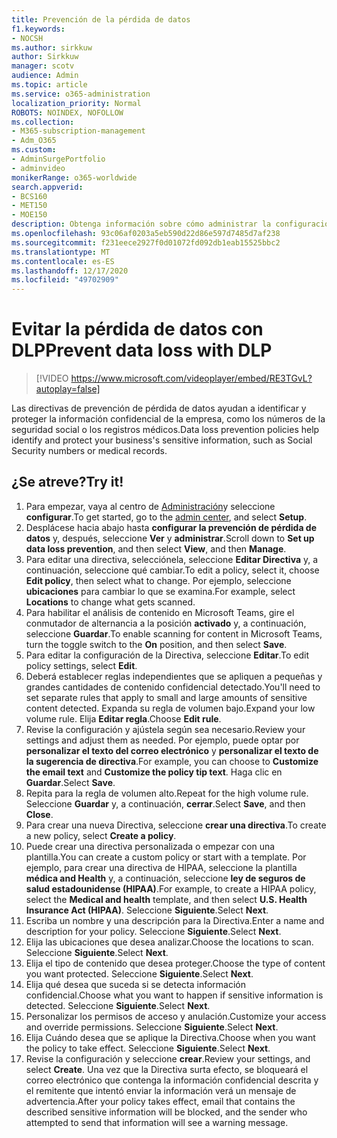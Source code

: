 ```yaml
---
title: Prevención de la pérdida de datos
f1.keywords:
- NOCSH
ms.author: sirkkuw
author: Sirkkuw
manager: scotv
audience: Admin
ms.topic: article
ms.service: o365-administration
localization_priority: Normal
ROBOTS: NOINDEX, NOFOLLOW
ms.collection:
- M365-subscription-management
- Adm_O365
ms.custom:
- AdminSurgePortfolio
- adminvideo
monikerRange: o365-worldwide
search.appverid:
- BCS160
- MET150
- MOE150
description: Obtenga información sobre cómo administrar la configuración de directivas de prevención de pérdida de datos.
ms.openlocfilehash: 93c06af0203a5eb590d22d86e597d7485d7af238
ms.sourcegitcommit: f231eece2927f0d01072fd092db1eab15525bbc2
ms.translationtype: MT
ms.contentlocale: es-ES
ms.lasthandoff: 12/17/2020
ms.locfileid: "49702909"
---
```

# <a name="prevent-data-loss-with-dlp"></a><span data-ttu-id="90eeb-103">Evitar la pérdida de datos con DLP</span><span class="sxs-lookup"><span data-stu-id="90eeb-103">Prevent data loss with DLP</span></span>

> [!VIDEO https://www.microsoft.com/videoplayer/embed/RE3TGvL?autoplay=false]

<span data-ttu-id="90eeb-104">Las directivas de prevención de pérdida de datos ayudan a identificar y proteger la información confidencial de la empresa, como los números de la seguridad social o los registros médicos.</span><span class="sxs-lookup"><span data-stu-id="90eeb-104">Data loss prevention policies help identify and protect your business's sensitive information, such as Social Security numbers or medical records.</span></span> 

## <a name="try-it"></a><span data-ttu-id="90eeb-105">¿Se atreve?</span><span class="sxs-lookup"><span data-stu-id="90eeb-105">Try it!</span></span>

1. <span data-ttu-id="90eeb-106">Para empezar, vaya al centro de [Administración](https://admin.microsoft.com)y seleccione **configurar**.</span><span class="sxs-lookup"><span data-stu-id="90eeb-106">To get started, go to the [admin center](https://admin.microsoft.com), and select **Setup**.</span></span>
1. <span data-ttu-id="90eeb-107">Desplácese hacia abajo hasta **configurar la prevención de pérdida de datos** y, después, seleccione **Ver** y **administrar**.</span><span class="sxs-lookup"><span data-stu-id="90eeb-107">Scroll down to **Set up data loss prevention**, and then select **View**, and then **Manage**.</span></span>
1. <span data-ttu-id="90eeb-108">Para editar una directiva, selecciónela, seleccione **Editar Directiva** y, a continuación, seleccione qué cambiar.</span><span class="sxs-lookup"><span data-stu-id="90eeb-108">To edit a policy, select it, choose **Edit policy**, then select what to change.</span></span> <span data-ttu-id="90eeb-109">Por ejemplo, seleccione **ubicaciones** para cambiar lo que se examina.</span><span class="sxs-lookup"><span data-stu-id="90eeb-109">For example, select **Locations** to change what gets scanned.</span></span>
1. <span data-ttu-id="90eeb-110">Para habilitar el análisis de contenido en Microsoft Teams, gire el conmutador de alternancia a la posición **activado** y, a continuación, seleccione **Guardar**.</span><span class="sxs-lookup"><span data-stu-id="90eeb-110">To enable scanning for content in Microsoft Teams, turn the toggle switch to the **On** position, and then select **Save**.</span></span>
1. <span data-ttu-id="90eeb-111">Para editar la configuración de la Directiva, seleccione **Editar**.</span><span class="sxs-lookup"><span data-stu-id="90eeb-111">To edit policy settings, select **Edit**.</span></span>
1. <span data-ttu-id="90eeb-112">Deberá establecer reglas independientes que se apliquen a pequeñas y grandes cantidades de contenido confidencial detectado.</span><span class="sxs-lookup"><span data-stu-id="90eeb-112">You'll need to set separate rules that apply to small and large amounts of sensitive content detected.</span></span> <span data-ttu-id="90eeb-113">Expanda su regla de volumen bajo.</span><span class="sxs-lookup"><span data-stu-id="90eeb-113">Expand your low volume rule.</span></span> <span data-ttu-id="90eeb-114">Elija **Editar regla**.</span><span class="sxs-lookup"><span data-stu-id="90eeb-114">Choose **Edit rule**.</span></span>
1. <span data-ttu-id="90eeb-115">Revise la configuración y ajústela según sea necesario.</span><span class="sxs-lookup"><span data-stu-id="90eeb-115">Review your settings and adjust them as needed.</span></span> <span data-ttu-id="90eeb-116">Por ejemplo, puede optar por **personalizar el texto del correo electrónico** y **personalizar el texto de la sugerencia de directiva**.</span><span class="sxs-lookup"><span data-stu-id="90eeb-116">For example, you can choose to **Customize the email text** and **Customize the policy tip text**.</span></span> <span data-ttu-id="90eeb-117">Haga clic en **Guardar**.</span><span class="sxs-lookup"><span data-stu-id="90eeb-117">Select **Save**.</span></span>
1. <span data-ttu-id="90eeb-118">Repita para la regla de volumen alto.</span><span class="sxs-lookup"><span data-stu-id="90eeb-118">Repeat for the high volume rule.</span></span> <span data-ttu-id="90eeb-119">Seleccione **Guardar** y, a continuación, **cerrar**.</span><span class="sxs-lookup"><span data-stu-id="90eeb-119">Select **Save**, and then **Close**.</span></span>
1. <span data-ttu-id="90eeb-120">Para crear una nueva Directiva, seleccione **crear una directiva**.</span><span class="sxs-lookup"><span data-stu-id="90eeb-120">To create a new policy, select **Create a policy**.</span></span>
1. <span data-ttu-id="90eeb-121">Puede crear una directiva personalizada o empezar con una plantilla.</span><span class="sxs-lookup"><span data-stu-id="90eeb-121">You can create a custom policy or start with a template.</span></span> <span data-ttu-id="90eeb-122">Por ejemplo, para crear una directiva de HIPAA, seleccione la plantilla **médica and Health** y, a continuación, seleccione **ley de seguros de salud estadounidense (HIPAA)**.</span><span class="sxs-lookup"><span data-stu-id="90eeb-122">For example, to create a HIPAA policy, select the **Medical and health** template, and then select **U.S. Health Insurance Act (HIPAA)**.</span></span> <span data-ttu-id="90eeb-123">Seleccione **Siguiente**.</span><span class="sxs-lookup"><span data-stu-id="90eeb-123">Select **Next**.</span></span>
1. <span data-ttu-id="90eeb-124">Escriba un nombre y una descripción para la Directiva.</span><span class="sxs-lookup"><span data-stu-id="90eeb-124">Enter a name and description for your policy.</span></span> <span data-ttu-id="90eeb-125">Seleccione **Siguiente**.</span><span class="sxs-lookup"><span data-stu-id="90eeb-125">Select **Next**.</span></span>
1. <span data-ttu-id="90eeb-126">Elija las ubicaciones que desea analizar.</span><span class="sxs-lookup"><span data-stu-id="90eeb-126">Choose the locations to scan.</span></span> <span data-ttu-id="90eeb-127">Seleccione **Siguiente**.</span><span class="sxs-lookup"><span data-stu-id="90eeb-127">Select **Next**.</span></span>
1. <span data-ttu-id="90eeb-128">Elija el tipo de contenido que desea proteger.</span><span class="sxs-lookup"><span data-stu-id="90eeb-128">Choose the type of content you want protected.</span></span> <span data-ttu-id="90eeb-129">Seleccione **Siguiente**.</span><span class="sxs-lookup"><span data-stu-id="90eeb-129">Select **Next**.</span></span>
1. <span data-ttu-id="90eeb-130">Elija qué desea que suceda si se detecta información confidencial.</span><span class="sxs-lookup"><span data-stu-id="90eeb-130">Choose what you want to happen if sensitive information is detected.</span></span> <span data-ttu-id="90eeb-131">Seleccione **Siguiente**.</span><span class="sxs-lookup"><span data-stu-id="90eeb-131">Select **Next**.</span></span>
1. <span data-ttu-id="90eeb-132">Personalizar los permisos de acceso y anulación.</span><span class="sxs-lookup"><span data-stu-id="90eeb-132">Customize your access and override permissions.</span></span> <span data-ttu-id="90eeb-133">Seleccione **Siguiente**.</span><span class="sxs-lookup"><span data-stu-id="90eeb-133">Select **Next**.</span></span>
1. <span data-ttu-id="90eeb-134">Elija Cuándo desea que se aplique la Directiva.</span><span class="sxs-lookup"><span data-stu-id="90eeb-134">Choose when you want the policy to take effect.</span></span> <span data-ttu-id="90eeb-135">Seleccione **Siguiente**.</span><span class="sxs-lookup"><span data-stu-id="90eeb-135">Select **Next**.</span></span>
1. <span data-ttu-id="90eeb-136">Revise la configuración y seleccione **crear**.</span><span class="sxs-lookup"><span data-stu-id="90eeb-136">Review your settings, and select **Create**.</span></span> <span data-ttu-id="90eeb-137">Una vez que la Directiva surta efecto, se bloqueará el correo electrónico que contenga la información confidencial descrita y el remitente que intentó enviar la información verá un mensaje de advertencia.</span><span class="sxs-lookup"><span data-stu-id="90eeb-137">After your policy takes effect, email that contains the described sensitive information will be blocked, and the sender who attempted to send that information will see a warning message.</span></span>